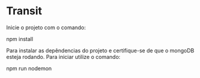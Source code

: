 # Transit

Inicie o projeto com o comando:

npm install

Para instalar as depêndencias do projeto e certifique-se de que o mongoDB esteja rodando. Para iniciar utilize o comando:

npm run nodemon


